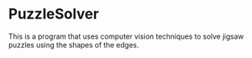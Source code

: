 PuzzleSolver
============

This is a program that uses computer vision techniques to solve jigsaw puzzles using the shapes of the edges.
